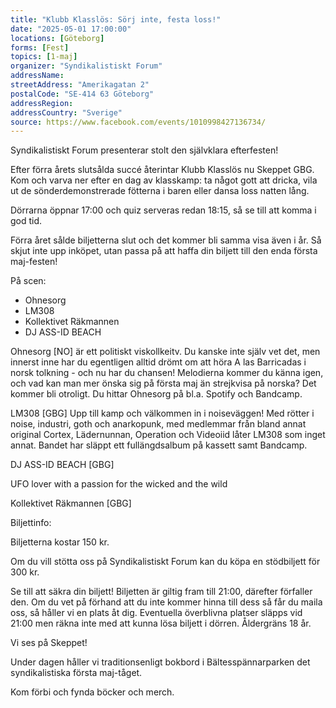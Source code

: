 ```yaml
---
title: "Klubb Klasslös: Sörj inte, festa loss!"
date: "2025-05-01 17:00:00"
locations: [Göteborg]
forms: [Fest]
topics: [1-maj]
organizer: "Syndikalistiskt Forum"
addressName: 
streetAddress: "Amerikagatan 2"
postalCode: "SE-414 63 Göteborg"
addressRegion:
addressCountry: "Sverige"
source: https://www.facebook.com/events/1010998427136734/
---
```


Syndikalistiskt Forum presenterar stolt den självklara efterfesten!

Efter förra årets slutsålda succé återintar Klubb Klasslös nu Skeppet GBG. Kom och varva ner efter en dag av klasskamp: ta något gott att dricka, vila ut de sönderdemonstrerade fötterna i baren eller dansa loss natten lång.

Dörrarna öppnar 17:00 och quiz serveras redan 18:15, så se till att komma i god tid.

Förra året sålde biljetterna slut och det kommer bli samma visa även i år. Så skjut inte upp inköpet, utan passa på att haffa din biljett till den enda första maj-festen! 

På scen: 
- Ohnesorg
- LM308 
- Kollektivet Räkmannen
- DJ ASS-ID BEACH

Ohnesorg [NO] är ett politiskt viskollkeitv. Du kanske inte själv vet det, men innerst inne har du egentligen alltid drömt om att höra A las Barricadas i norsk tolkning - och nu har du chansen! Melodierna kommer du känna igen, och vad kan man mer önska sig på första maj än strejkvisa på norska? Det kommer bli otroligt. Du hittar Ohnesorg på bl.a. Spotify och Bandcamp.

LM308 [GBG] Upp till kamp och välkommen in i noiseväggen! Med rötter i noise, industri, goth och anarkopunk, med medlemmar från bland annat original Cortex, Lädernunnan, Operation och Videoiid låter LM308 som inget annat. Bandet har släppt ett fullängdsalbum på kassett samt Bandcamp.

DJ ASS-ID BEACH [GBG]

UFO lover with a passion for the wicked and the wild

Kollektivet Räkmannen [GBG]

Biljettinfo:

Biljetterna kostar 150 kr.

Om du vill stötta oss på Syndikalistiskt Forum kan du köpa en stödbiljett för 300 kr.

Se till att säkra din biljett! Biljetten är giltig fram till 21:00, därefter förfaller den. Om du vet på förhand att du inte kommer hinna till dess så får du maila oss, så håller vi en plats åt dig. Eventuella överblivna platser släpps vid 21:00 men räkna inte med att kunna lösa biljett i dörren. Åldergräns 18 år.

Vi ses på Skeppet!

Under dagen håller vi traditionsenligt bokbord i Bältesspännarparken det syndikalistiska första maj-tåget. 

Kom förbi och fynda böcker och merch. 